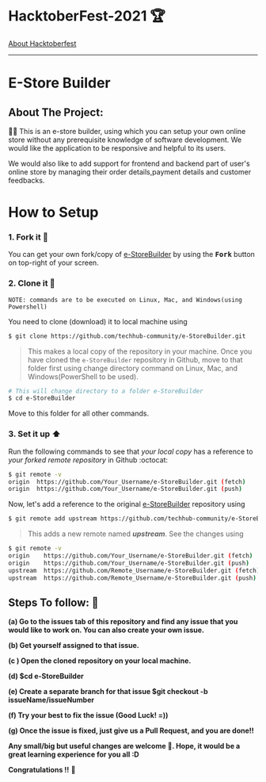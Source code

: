 # HacktoberFest-2021 🏆

[About Hacktoberfest](https://hacktoberfest.digitalocean.com/)

<hr>


# E-Store Builder

## About The Project:

👩‍💻 This is an e-store builder, using which you can setup your own online store without any prerequisite knowledge of software development. We would like the application to be responsive and helpful to its users.

We would also like to add support for frontend and backend part of user's online store by managing their 
order details,payment details and customer feedbacks.

# How to Setup

### 1. Fork it :fork_and_knife:

You can get your own fork/copy of [e-StoreBuilder](https://github.com/techhub-community/e-StoreBuilder) by using the <kbd><b>Fork</b></kbd> button on top-right of your screen.



### 2. Clone it :busts_in_silhouette:

`NOTE: commands are to be executed on Linux, Mac, and Windows(using Powershell)`

You need to clone (download) it to local machine using

```sh
$ git clone https://github.com/techhub-community/e-StoreBuilder.git
```

> This makes a local copy of the repository in your machine.
Once you have cloned the `e-StoreBuilder` repository in Github, move to that folder first using change directory command on Linux, Mac, and Windows(PowerShell to be used).
```sh
# This will change directory to a folder e-StoreBuilder
$ cd e-StoreBuilder
```

Move to this folder for all other commands.

### 3. Set it up :arrow_up:

Run the following commands to see that *your local copy* has a reference to *your forked remote repository* in Github :octocat:

```sh
$ git remote -v
origin  https://github.com/Your_Username/e-StoreBuilder.git (fetch)
origin  https://github.com/Your_Username/e-StoreBuilder.git (push)
```

Now, let's add a reference to the original [e-StoreBuilder](https://github.com/techhub-community/e-StoreBuilder/) repository using

```sh
$ git remote add upstream https://github.com/techhub-community/e-StoreBuilder.git
```

> This adds a new remote named ***upstream***.
See the changes using
```sh
$ git remote -v
origin    https://github.com/Your_Username/e-StoreBuilder.git (fetch)
origin    https://github.com/Your_Username/e-StoreBuilder.git (push)
upstream  https://github.com/Remote_Username/e-StoreBuilder.git (fetch)
upstream  https://github.com/Remote_Username/e-StoreBuilder.git (push)
```


## Steps To follow: 📜

**(a) Go to the issues tab of this repository and find any issue that you would like to work on. You can also create your own issue.**

**(b) Get yourself assigned to that issue.**

**(c ) Open the cloned repository on your local machine.**

**(d) $cd e-StoreBuilder**

**(e) Create a separate branch for that issue $git checkout -b issueName/issueNumber**

**(f) Try your best to fix the issue (Good Luck! =))**

**(g) Once the issue is fixed, just give us a Pull Request, and you are done!!**

**Any small/big but useful changes are welcome 🙏. Hope, it would be a great learning experience for you all :D**

**Congratulations !!** **🥳**


